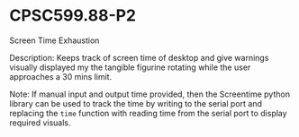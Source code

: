 # CPSC599.88-P2
Screen Time Exhaustion 

Description: Keeps track of screen time of desktop and give warnings visually displayed my the tangible figurine rotating while the user approaches a 30 mins limit.

Note: If manual input and output time provided, then the Screentime python library can be used to track the time by writing to the serial port and replacing the `time` function with reading time from the serial port to display required visuals.
